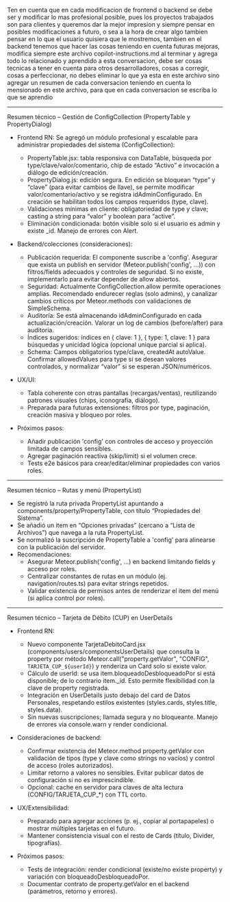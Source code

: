 Ten en cuenta que en cada modificacion de frontend o backend se debe ser y modificar lo mas profesional posible, pues los proyectos trabajados son para clientes y queremos dar la mejor impresion y siempre pensar en posibles modificaciones a futuro, o sea a la hora de crear algo tambien pensar en lo que el usuario quisiera que le mostremos, tambien en el backend tenemos que hacer las cosas teniendo en cuenta futuras mejoras, modifica siempre este archivo copilot-instructions.md al terminar y agrega todo lo relacionado y aprendido a esta conversacion, debe ser cosas tecnicas a tener en cuenta para otros desarrolladores, cosas a corregir, cosas a perfeccionar, no debes eliminar lo que ya esta en este archivo sino agregar un resumen de cada conversacion teniendo en cuenta lo mensionado en este archivo, para que en cada conversacion se escriba lo que se aprendio

---

Resumen técnico – Gestión de ConfigCollection (PropertyTable y PropertyDialog)
- Frontend RN: Se agregó un módulo profesional y escalable para administrar propiedades del sistema (ConfigCollection):
  - PropertyTable.jsx: tabla responsiva con DataTable, búsqueda por type/clave/valor/comentario, chip de estado “Activo” e invocación a diálogo de edición/creación.
  - PropertyDialog.js: edición segura. En edición se bloquean “type” y “clave” (para evitar cambios de llave), se permite modificar valor/comentario/activo y se registra idAdminConfigurado. En creación se habilitan todos los campos requeridos (type, clave).
  - Validaciones mínimas en cliente: obligatoriedad de type y clave; casting a string para “valor” y boolean para “active”.
  - Eliminación condicionada: botón visible solo si el usuario es admin y existe _id. Manejo de errores con Alert.

- Backend/colecciones (consideraciones):
  - Publicación requerida: El componente suscribe a 'config'. Asegurar que exista un publish en servidor (Meteor.publish('config', ...)) con filtros/fields adecuados y controles de seguridad. Si no existe, implementarlo para evitar depender de allow abiertos.
  - Seguridad: Actualmente ConfigCollection.allow permite operaciones amplias. Recomendado endurecer reglas (solo admins), y canalizar cambios críticos por Meteor.methods con validaciones de SimpleSchema.
  - Auditoría: Se está almacenando idAdminConfigurado en cada actualización/creación. Valorar un log de cambios (before/after) para auditoría.
  - Índices sugeridos: índices en { clave: 1 }, { type: 1, clave: 1 } para búsquedas y unicidad lógica (opcional unique parcial si aplica).
  - Schema: Campos obligatorios type/clave, createdAt autoValue. Confirmar allowedValues para type si se desean valores controlados, y normalizar “valor” si se esperan JSON/numéricos.

- UX/UI:
  - Tabla coherente con otras pantallas (recargas/ventas), reutilizando patrones visuales (chips, iconografía, diálogo).
  - Preparada para futuras extensiones: filtros por type, paginación, creación masiva y bloqueo por roles.

- Próximos pasos:
  - Añadir publicación 'config' con controles de acceso y proyección limitada de campos sensibles.
  - Agregar paginación reactiva (skip/limit) si el volumen crece.
  - Tests e2e básicos para crear/editar/eliminar propiedades con varios roles.

---

Resumen técnico – Rutas y menú (PropertyList)
- Se registró la ruta privada PropertyList apuntando a components/property/PropertyTable, con título “Propiedades del Sistema”.
- Se añadió un item en “Opciones privadas” (cercano a “Lista de Archivos”) que navega a la ruta PropertyList.
- Se normalizó la suscripción de PropertyTable a 'config' para alinearse con la publicación del servidor.
- Recomendaciones:
  - Asegurar Meteor.publish('config', ...) en backend limitando fields y acceso por roles.
  - Centralizar constantes de rutas en un módulo (ej. navigation/routes.ts) para evitar strings repetidos.
  - Validar existencia de permisos antes de renderizar el item del menú (si aplica control por roles).


---

Resumen técnico – Tarjeta de Débito (CUP) en UserDetails
- Frontend RN:
  - Nuevo componente TarjetaDebitoCard.jsx (components/users/componentsUserDetails) que consulta la property por método Meteor.call("property.getValor", "CONFIG", `TARJETA_CUP_${userId}`) y renderiza un Card solo si existe valor.
  - Cálculo de userId: se usa item.bloqueadoDesbloqueadoPor si está disponible; de lo contrario item._id. Esto permite flexibilidad con la clave de property registrada.
  - Integración en UserDetails justo debajo del card de Datos Personales, respetando estilos existentes (styles.cards, styles.title, styles.data).
  - Sin nuevas suscripciones; llamada segura y no bloqueante. Manejo de errores via console.warn y render condicional.

- Consideraciones de backend:
  - Confirmar existencia del Meteor.method property.getValor con validación de tipos (type y clave como strings no vacíos) y control de acceso (roles autorizados).
  - Limitar retorno a valores no sensibles. Evitar publicar datos de configuración si no es imprescindible.
  - Opcional: cache en servidor para claves de alta lectura (CONFIG/TARJETA_CUP_*) con TTL corto.

- UX/Extensibilidad:
  - Preparado para agregar acciones (p. ej., copiar al portapapeles) o mostrar múltiples tarjetas en el futuro.
  - Mantener consistencia visual con el resto de Cards (título, Divider, tipografías).

- Próximos pasos:
  - Tests de integración: render condicional (existe/no existe property) y variación con bloqueadoDesbloqueadoPor.
  - Documentar contrato de property.getValor en el backend (parámetros, retorno y errores).
